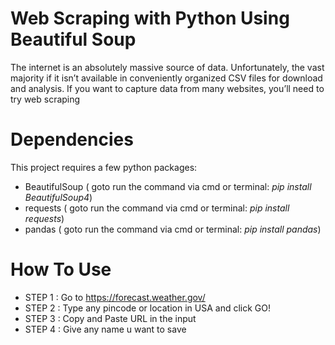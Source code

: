 # Web Scraping with Python Using Beautiful Soup
The internet is an absolutely massive source of data. Unfortunately, the vast majority if it isn’t available in conveniently organized CSV files for download and analysis. If you want to capture data from many websites, you’ll need to try web scraping

# Dependencies 
This project requires a few python packages:
- BeautifulSoup ( goto run the command via cmd or terminal: *pip install BeautifulSoup4*)
- requests  ( goto run the command via cmd or terminal: *pip install requests*)
- pandas  ( goto run the command via cmd or terminal: *pip install pandas*)

# How To Use
- STEP 1 : Go to  https://forecast.weather.gov/ 
- STEP 2 : Type any pincode or  location in USA and click GO!
- STEP 3 : Copy and Paste URL in the input
- STEP 4 : Give any name u want to save 
